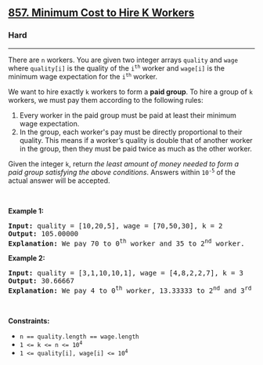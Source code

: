 <h2><a href="https://leetcode.com/problems/minimum-cost-to-hire-k-workers/">857. Minimum Cost to Hire K Workers</a></h2><h3>Hard</h3><hr><div bis_skin_checked="1"><p>There are <code>n</code> workers. You are given two integer arrays <code>quality</code> and <code>wage</code> where <code>quality[i]</code> is the quality of the <code>i<sup>th</sup></code> worker and <code>wage[i]</code> is the minimum wage expectation for the <code>i<sup>th</sup></code> worker.</p>

<p>We want to hire exactly <code>k</code> workers to form a <strong>paid group</strong>. To hire a group of <code>k</code> workers, we must pay them according to the following rules:</p>

<ol>
	<li>Every worker in the paid group must be paid at least their minimum wage expectation.</li>
	<li>In the group, each worker's pay must be directly proportional to their quality. This means if a worker’s quality is double that of another worker in the group, then they must be paid twice as much as the other worker.</li>
</ol>

<p>Given the integer <code>k</code>, return <em>the least amount of money needed to form a paid group satisfying the above conditions</em>. Answers within <code>10<sup>-5</sup></code> of the actual answer will be accepted.</p>

<p>&nbsp;</p>
<p><strong class="example">Example 1:</strong></p>

<pre><strong>Input:</strong> quality = [10,20,5], wage = [70,50,30], k = 2
<strong>Output:</strong> 105.00000
<strong>Explanation:</strong> We pay 70 to 0<sup>th</sup> worker and 35 to 2<sup>nd</sup> worker.
</pre>

<p><strong class="example">Example 2:</strong></p>

<pre><strong>Input:</strong> quality = [3,1,10,10,1], wage = [4,8,2,2,7], k = 3
<strong>Output:</strong> 30.66667
<strong>Explanation:</strong> We pay 4 to 0<sup>th</sup> worker, 13.33333 to 2<sup>nd</sup> and 3<sup>rd</sup> workers separately.
</pre>

<p>&nbsp;</p>
<p><strong>Constraints:</strong></p>

<ul>
	<li><code>n == quality.length == wage.length</code></li>
	<li><code>1 &lt;= k &lt;= n &lt;= 10<sup>4</sup></code></li>
	<li><code>1 &lt;= quality[i], wage[i] &lt;= 10<sup>4</sup></code></li>
</ul>
</div>